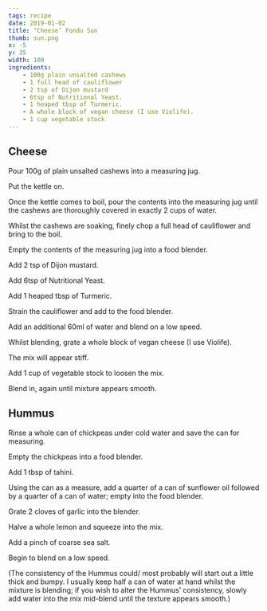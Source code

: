 ```yaml
---
tags: recipe
date: 2019-01-02
title: ‘Cheese’ Fondu Sun
thumb: sun.png
x: -5
y: 35
width: 100
ingredients:
    - 100g plain unsalted cashews
    - 1 full head of cauliflower
    - 2 tsp of Dijon mustard
    - 6tsp of Nutritional Yeast.
    - 1 heaped tbsp of Turmeric.
    - A whole block of vegan cheese (I use Violife).
    - 1 cup vegetable stock
---
```


## Cheese

Pour 100g of plain unsalted cashews into a measuring jug.

Put the kettle on.

Once the kettle comes to boil, pour the contents into the measuring jug until the cashews are thoroughly covered in exactly 2 cups of water.

Whilst the cashews are soaking, finely chop a full head of cauliflower and bring to the boil.

Empty the contents of the measuring jug into a food blender.

Add 2 tsp of Dijon mustard.

Add 6tsp of Nutritional Yeast.

Add 1 heaped tbsp of Turmeric.

Strain the cauliflower and add to the food blender.

Add an additional 60ml of water and blend on a low speed.

Whilst blending, grate a whole block of vegan cheese (I use Violife).

The mix will appear stiff.

Add 1 cup of vegetable stock to loosen the mix.

Blend in, again until mixture appears smooth.

## Hummus

Rinse a whole can of chickpeas under cold water and save the can for measuring.

Empty the chickpeas into a food blender.

Add 1 tbsp of tahini.

Using the can as a measure, add a quarter of a can of sunflower oil followed by a quarter of a can of water; empty into the food blender.

Grate 2 cloves of garlic into the blender.

Halve a whole lemon and squeeze into the mix.

Add a pinch of coarse sea salt.

Begin to blend on a low speed.

(The consistency of the Hummus could/ most probably will start out a little thick and bumpy. I usually keep half a can of water at hand whilst the mixture is blending; if you wish to alter the Hummus’ consistency, slowly add water into the mix mid-blend until the texture appears smooth.)